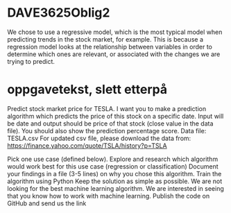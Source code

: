 # DAVE3625Oblig2

We chose to use a regressive model, which is the most typical model when predicting trends in the stock market, for example. This is because a regression model looks at the relationship between variables in order to determine which ones are relevant, or associated with the changes we are trying to predict.

# oppgavetekst, slett etterpå
Predict stock market price for TESLA. I want you to make a prediction algorithm which predicts the price of this stock on a specific date. Input will be date and output should be price of that stock (close value in the data file). You should also show the prediction percentage score. Data file: TESLA.csv For updated csv file, please download the data from: https://finance.yahoo.com/quote/TSLA/history?p=TSLA

Pick one use case (defined below).
Explore and research which algorithm would work best for this use case (regression or classification)
Document your findings in a file (3-5 lines) on why you chose this algorithm.
Train the algorithm using Python
Keep the solution as simple as possible. We are not looking for the best machine learning algorithm. We are interested in seeing that you know how to work with machine learning.
Publish the code on GitHub and send us the link